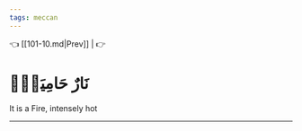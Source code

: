 ```yaml
---
tags: meccan
---
```


👈 [[101-10.md|Prev]] |  👉

# نَارٌ حَامِيَةُۢ

It is a Fire, intensely hot

---

